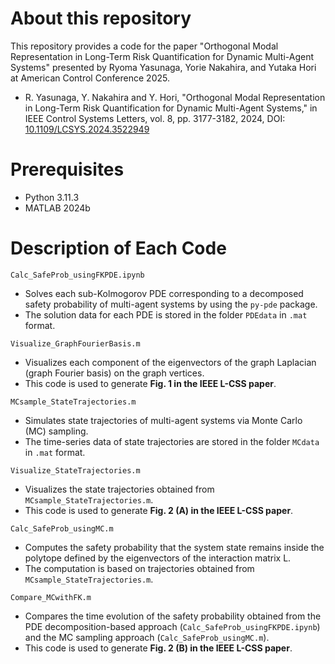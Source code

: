 # About this repository
This repository provides a code for the paper "Orthogonal Modal Representation in Long-Term Risk Quantification for Dynamic Multi-Agent Systems" presented by Ryoma Yasunaga, Yorie Nakahira, and Yutaka Hori at American Control Conference 2025.

- R. Yasunaga, Y. Nakahira and Y. Hori, "Orthogonal Modal Representation in Long-Term Risk Quantification for Dynamic Multi-Agent Systems," in IEEE Control Systems Letters, vol. 8, pp. 3177-3182, 2024, DOI: [10.1109/LCSYS.2024.3522949](https://doi.org/10.1109/LCSYS.2024.3522949)

# Prerequisites
- Python 3.11.3
- MATLAB 2024b

# Description of Each Code

`Calc_SafeProb_usingFKPDE.ipynb`  
- Solves each sub-Kolmogorov PDE corresponding to a decomposed safety probability of multi-agent systems by using the `py-pde` package. 
- The solution data for each PDE is stored in the folder `PDEdata` in `.mat` format. 

`Visualize_GraphFourierBasis.m`  
- Visualizes each component of the eigenvectors of the graph Laplacian (graph Fourier basis) on the graph vertices.  
- This code is used to generate **Fig. 1 in the IEEE L-CSS paper**.  

`MCsample_StateTrajectories.m`  
- Simulates state trajectories of multi-agent systems via Monte Carlo (MC) sampling.  
- The time-series data of state trajectories are stored in the folder `MCdata` in `.mat` format.
 
`Visualize_StateTrajectories.m`  
- Visualizes the state trajectories obtained from `MCsample_StateTrajectories.m`.  
- This code is used to generate **Fig. 2 (A) in the IEEE L-CSS paper**.

`Calc_SafeProb_usingMC.m`  
- Computes the safety probability that the system state remains inside the polytope defined by the eigenvectors of the interaction matrix L.  
- The computation is based on trajectories obtained from `MCsample_StateTrajectories.m`.

`Compare_MCwithFK.m`  
- Compares the time evolution of the safety probability obtained from the PDE decomposition-based approach (`Calc_SafeProb_usingFKPDE.ipynb`) and the MC sampling approach (`Calc_SafeProb_usingMC.m`).  
- This code is used to generate **Fig. 2 (B) in the IEEE L-CSS paper**.  
